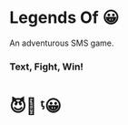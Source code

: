 # Legends Of &#128512;
An adventurous SMS game.

### Text, Fight, Win!
# &#128520;&#128298; &#7605;&#128512;
